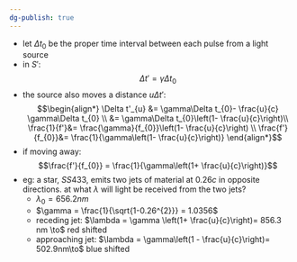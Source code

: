 ```yaml
---
dg-publish: true
---
```

- let $\Delta t_{0}$ be the proper time interval between each pulse from a light source
- in $S':$
$$\Delta t' = \gamma \Delta t_0$$
- the source also moves a distance $u\Delta t':$
$$\begin{align*}
		\Delta t'_{u} &= \gamma\Delta t_{0}- \frac{u}{c} \gamma\Delta t_{0} \\
		&= \gamma\Delta t_{0}\left(1- \frac{u}{c}\right)\\
		\frac{1}{f'}&= \frac{\gamma}{f_{0}}\left(1- \frac{u}{c}\right) \\
		\frac{f'}{f_{0}}&= \frac{1}{\gamma\left(1- \frac{u}{c}\right)}
	\end{align*}$$
- if moving away:
$$\frac{f'}{f_{0}} = \frac{1}{\gamma\left(1+ \frac{u}{c}\right)}$$
- eg: a star, $SS433$, emits two jets of material at $0.26c$ in opposite directions. at what $\lambda$ will light be received from the two jets?
	- $\lambda_{0}=656.2nm$
	- $\gamma = \frac{1}{\sqrt{1-0.26^{2}}} = 1.0356$
	- receding jet: $\lambda = \gamma \left(1+ \frac{u}{c}\right)= 856.3 nm \to$ red shifted
	- approaching jet: $\lambda = \gamma\left(1 - \frac{u}{c}\right)= 502.9nm\to$ blue shifted
